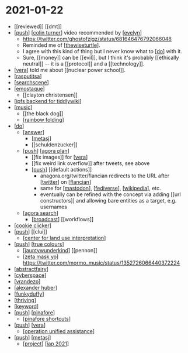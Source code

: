 # 2021-01-22

- [[reviewed]] [[dmt]]
- [[push]] [[colin turner]] video recommended by [[evelyn]]
  - https://twitter.com/ghostofzigz/status/681646476792066048
  - Reminded me of [[thewiseturtle]].
  - I agree with this kind of thing but I never know what to [[do]] with it.
  - Sure, [[money]] can be [[evil]], but I think it's probably [[ethically neutral]] -- it is a [[protocol]] and a [[technology]].
- [[vera]] told me about [[nuclear power school]].
- [[rasputitsa]]
- [[searchscene]]
- [[emostaque]]
  - [[clayton christensen]]
- [[ipfs backend for tiddlywiki]]
- [[music]]
  - [[the black dog]]
  - [[rainbow folding]]
- [[do]]
  - [[answer]]
    - [[metasj]]
    - [[schuldenzucker]]
  - [[push]] [[agora plan]] 
    - [[fix images]] for [[vera]]
    - [[fix weird link overflow]] after tweets, see above
    - [[push]] [[default actions]]
      - anagora.org/twitter/flancian redirects to the URL after [[twitter]] on [[flancian]]
      - same for [[mastodon]], [[fediverse]], [[wikipedia]], etc.
      - eventually can be refined with the concept via adding [[url constructors]] and allowing bare entities as a target, e.g. usernames
  - [[agora search]]
    - [[broadcast]] [[workflows]]
- [[cookie clicker]]
- [[push]] [[clui]]
  - [[center for land use interpretation]]
- [[push]] [[true colours]]
  - [[jauntywunderkind]] [[pennon]]
  - [[zeta mask yo]] https://twitter.com/mormo_music/status/1352726066440372224
- [[abstractfairy]]
- [[cyberspace]]
- [[vrandezo]]
- [[alexander huber]]
- [[funkyduffy]]
- [[thriving]]
- [[keyword]]
- [[push]] [[pinafore]]
  - [[pinafore shortcuts]]
- [[push]] [[vera]]
  - [[operation unified assistance]]
- [[push]] [[metasj]]
  - [[project]] [[iap 2021]]

[//begin]: # "Autogenerated link references for markdown compatibility"
[push]: ../push "Push"
[colin turner]: ../colin-turner "Colin Turner"
[evelyn]: ../evelyn "Evelyn"
[thewiseturtle]: ../thewiseturtle "thewiseturtle"
[do]: ../do "Do"
[vera]: ../vera "Vera"
[rasputitsa]: ../rasputitsa "Rasputitsa"
[searchscene]: ../searchscene "Searchscene"
[emostaque]: ../emostaque "Emostaque"
[ipfs backend for tiddlywiki]: ../ipfs-backend-for-tiddlywiki "Ipfs Backend for Tiddlywiki"
[music]: ../music "Music"
[rainbow folding]: ../rainbow-folding "Rainbow Folding"
[answer]: ../answer "Answer"
[metasj]: ../metasj "Metasj"
[agora plan]: ../agora-plan "Agora Plan"
[twitter]: ../twitter "Twitter"
[flancian]: ../flancian "Flancian"
[mastodon]: ../mastodon "Mastodon"
[fediverse]: ../fediverse "Fediverse"
[wikipedia]: ../wikipedia "Wikipedia"
[agora search]: ../agora-search "Agora Search"
[broadcast]: ../broadcast "Broadcast"
[cookie clicker]: ../cookie-clicker "Cookie Clicker"
[center for land use interpretation]: ../center-for-land-use-interpretation "Center for Land Use Interpretation"
[true colours]: ../true-colours "True Colours"
[jauntywunderkind]: ../jauntywunderkind "Jauntywunderkind"
[zeta mask yo]: ../zeta-mask-yo "Zeta Mask Yo"
[abstractfairy]: ../abstractfairy "AbstractFairy"
[cyberspace]: ../cyberspace "Cyberspace"
[vrandezo]: ../vrandezo "Vrandezo"
[alexander huber]: ../alexander-huber "Alexander Huber"
[funkyduffy]: ../funkyduffy "Funkyduffy"
[thriving]: ../thriving "Thriving"
[keyword]: ../keyword "Keyword"
[pinafore]: ../pinafore "Pinafore"
[pinafore shortcuts]: ../pinafore-shortcuts "Pinafore Shortcuts"
[operation unified assistance]: ../operation-unified-assistance "Operation Unified Assistance"
[project]: ../project "Project"
[iap 2021]: ../iap-2021 "Iap 2021"
[//end]: # "Autogenerated link references"